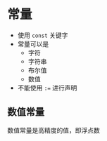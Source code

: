 # 常量

- 使用 `const` 关键字
- 常量可以是
    - 字符
    - 字符串
    - 布尔值
    - 数值
- 不能使用 `:=` 进行声明

## 数值常量

数值常量是高精度的值，即浮点数

